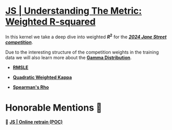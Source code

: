 # [JS | Understanding The Metric: Weighted R-squared](https://www.kaggle.com/code/carlolepelaars/understanding-the-metric-weighted-r-squared)

In this kernel we take a deep dive into weighted __$R^2$__ for the [___2024 Jane Street competition___](https://www.kaggle.com/competitions/jane-street-real-time-market-data-forecasting).

Due to the interesting structure of the competition weights in the training data we will also learn more about the [__Gamma Distribution__](https://en.wikipedia.org/wiki/Gamma_distribution).

* [__RMSLE__](https://www.kaggle.com/code/carlolepelaars/understanding-the-metric-rmsle)

* [__Quadratic Weighted Kappa__](https://www.kaggle.com/code/carlolepelaars/understanding-the-metric-quadratic-weighted-kappa)

* [__Spearman's Rho__](https://www.kaggle.com/code/carlolepelaars/understanding-the-metric-spearman-s-rho)

# Honorable Mentions 🌟

🔸 [__JS | Online retrain (POC)__](https://www.kaggle.com/code/kitsuha/lb-0-483-with-lstm-vae)
